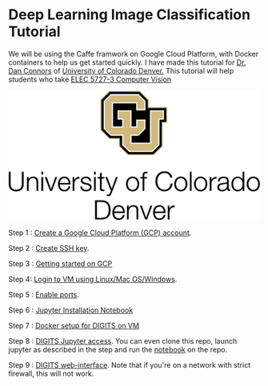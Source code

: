 # Deep Learning Image Classification Tutorial 

We will be using the Caffe framwork on Google Cloud Platform, with Docker containers to help us get started quickly. I have made this tutorial for [Dr. Dan Connors](http://www.ucdenver.edu/academics/colleges/Engineering/Programs/Electrical-Engineering/FacultyandStaff/Pages/DanConnors.aspx) of [University of Colorado Denver.](http://www.ucdenver.edu/academics/colleges/Engineering/Programs/Electrical-Engineering/FacultyandStaff/Pages/DanConnors.aspx) This tutorial will help students who take [ELEC 5727-3 Computer Vision](http://catalog.ucdenver.edu/preview_course_nopop.php?catoid=10&coid=64812)

<kbd>
  <img src="/cudenver.png">
</kbd>

Step 1 : [Create a Google Cloud Platform (GCP) account](https://github.com/s3p02/jupyter_gcp_nvidia-docker_digits/tree/master/Step_GCP_Account).

Step 2 : [Create SSH key](https://github.com/s3p02/jupyter_gcp_nvidia-docker_digits/tree/master/create_ssh_mac_and_linux_and_windows).

Step 3 : [Getting started on GCP](https://github.com/s3p02/jupyter_gcp_nvidia-docker_digits/tree/master/gcp_console_getting_started)

Step 4: [Login to VM using Linux/Mac OS/Windows](https://github.com/s3p02/jupyter_gcp_nvidia-docker_digits/tree/master/SSH_INTO_GCP).

Step 5 : [Enable ports](https://github.com/s3p02/jupyter_gcp_nvidia-docker_digits/tree/master/GCP_ENABLE_PORTS).

Step 6 : [Jupyter Installation Notebook](https://github.com/s3p02/jupyter_gcp_nvidia-docker_digits/tree/master/gcp_install_anaconda_python)

Step 7 : [Docker setup for DIGITS on VM](https://github.com/s3p02/jupyter_gcp_nvidia-docker_digits/tree/master/building_digits_on_gcp_docker)

Step 8 : [DIGITS Jupyter access](https://github.com/s3p02/jupyter_gcp_nvidia-docker_digits/tree/master/digits_docker_jupyter).
You can even clone this repo, launch jupyter as described in the step and run the [notebook](https://github.com/s3p02/jupyter_gcp_nvidia-docker_digits/blob/master/gcp_docker_digits_jupyter.ipynb) on the repo.

Step 9 : [DIGITS web-interface](https://github.com/s3p02/jupyter_gcp_nvidia-docker_digits/tree/master/gcp_digits_web_gui). Note that if you're on a network with strict firewall, this will not work.

